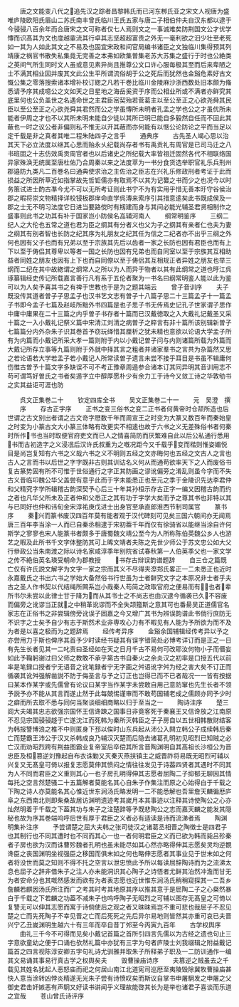 <!-- { "loadSidebar": true } -->
　　唐之文能变八代之追先汉之踪者昌黎韩氏而已河东栁氏亚之宋文人视唐为盛唯庐陵欧阳氏眉山二苏氏南丰曾氏临川王氏五家与唐二子相伯仲夫自汉东都以逮于今骎骎八百余年而合唐宋之文可称者仅七人焉则文之一事诚难矣防荆国文公才优学慱而识髙其为文也度越軰流其行卓其志坚超超富贵之外无一毫利欲之汨少壮至老死如一其为人如此其文之不易及也固宜宋政和间官局编书诸臣之文独临川集得预其列靖康之祸官书散失私集竟无完善之本弗如欧集曽集老苏大苏集之盛行于时也公絶类之英间气所生同时文人虽或意见素异尚且推尊公文口许心服毎极其至而后来卑陋之士不满其相业因并废其文此公生平所谓流俗胡于公之死后而犹然也金谿危素好古文慨公集之零落搜索诸本增补校订緫之凡若干巻比临川金陵麻沙浙西数处旧本颇为偹悉请予序其成噫公之文如天之日星地之海岳奚资于序而公相业所或不满者亦鲜究其底里何也公负盖世之名遇命世之主君臣宻契殆若菅葛主以至公至正之心欲尧舜其民臣以至公至正之心欲尧舜其君然而公之学虽慱所未明者孔孟之学也公之才虽优所未能者伊周之才也不以其所未明未能自少徒以其所已明已能自多毅然自任而不回此其蔽也一时之议公者非偏则私不惟无以开其蔽而亦何能有以惬公论防论之平而当足以定千载是非之真者其唯二程朱陆四子之言乎
　　通典序
　　古先圣人竭心思以治其天下必立法度以继其心思而贻永乆纪载尚存者书有禹贡礼有周官是已司马迁之八书班固之十志仿效禹贡周官者也以后诸史之所纪载大率皆祖迁固然各代不相联络国异家殊涣无统属至唐杜佑乃合周秦以来之法度萃为一书分食货选举职官礼乐兵刑州郡邉防九类凡二百巻名曰通典使求治之主佐治之臣志在兴礼乐修政刑者考证于此而损益之所因所草近如指掌故先哲钜儒亦有取焉不以其为记纂之书而少之也况今以时务策试进士酌古凖今尤不可以无所考证则此书宁不为有实用乎惜无善本旴守谷侯治郡之暇将崇文物精择详校锓板郡庠命直学呉漙来索序引其措意逺矣此书既成侯及一郡之士无不明习法度它日进当要路傥时有剏建而身与其间必能光辅圣君贤相制作之盛事则此书之功其有补于国家岂小防侯名嵓辅河南人
　　纲常明鉴序
　　三纲二纪人之大伦也五常之道也君为臣之纲其有分者义也父为子之纲其有亲者仁也夫为妻之纲其有别者智也长防之纪其序为礼朋友之纪其任为信之二纪者亦不出乎三纲之外何也因有父子也而有兄弟以至于宗族其先后以齿者一家之长防也因有君臣也而有上下以至于俦侣其尊卑以等者一国之长防也因有兄弟也而自同室以至于宗族其互相助益者同姓之朋友也因有上下也而自同僚以至于俦侣其互相规正者异姓之朋友也举三纲而二纪在其中故緫谓之纲常人之所以为人而异于物者以其有此纲常之道也旴江呉琢纂辑经史传记所载嘉言善行凡有系于五伦者聚为一书名曰纲常明鉴人能以此为鉴可以为人矣予喜其书之有禆于世教也于是为之题其端云
　　曾子音训序
　　夫子既没传其道者曽子子思孟子也汉书艺文志有曽子十八篇子思二十三篇孟子十一篇孟子书即今孟子七篇及赵岐所黜外书四篇是也子思子书无传焉史记孔子世家谓子思作中庸中庸果在二十三篇之内乎曽子书存者十篇而已汉戴徳取之入大戴礼记戴圣又采十篇之一入小戴礼记祭义篇中宋清江刘清之病曽子之粹言有非十篇所该别辑新曽子七篇篇分内外杂朱子识其巻首予窃玩绎惜其厘析之犹未精也意欲以论语大学孟子所有为内篇而小戴记所采大孝一篇则附于内以小戴记曽子问与内则诸篇所载为外篇而大戴记所存立事等九篇则附于外就中择其言之粗者并诸家羣书之言共为杂篇然又思之若论语若大学若孟子若小戴记人所常读曽子遗言未尝不接乎耳目是书虽不辑庸何伤惟古曽予十篇文字多缺误不可不考正豫章周逷参合诸本订其同异明其音训用志不苟可谓笃好曽氏之书者矣逷字立中醇厚愿朴少有余力工于诗今又敛工诗之华敦劬书之实其益讵可涯也防















　　呉文正集巻二十
　　钦定四库全书
　　吴文正集巻二十一
　　元　吴澄　撰
　　序
　　存古正字序
　　正书之变三俗书之变二正书者何黄帝时仓颉所造也后世谓之古文别出者谓之古文竒字厯数千年而周宣王之时变为大篆又数百年而秦始皇之时变为小篆古文大小篆三体略有改更实不相逺也故于六书之义无差殊俗书者何秦时所作书也当时取便官府吏文而已人之情喜简防而厌繁难自此以后公私通行悉用书而古初造字之义浸冺后汉许氏叔重为之嘅况距今又千载乎变而楷则惟姿媚悦目是尚岂复知有六书之义哉六书之义不明则五经之文亦晦何也五经之文古人之言也古人之言而书以后世之字字既非古则其训诂名义何从而通苟欲率天下之人而废俗书复古篆势固有所不可惟于世俗通行之字正其防画之谬讹偏旁之淆乱则虽今字而不失古义昔临卭魏公华父盖尝有意乎此而于字未能悉正也至元之季于金陵识先达李君仲和父精究字学所辑稽古韵深契予心后三十年其孙桓示存古正字一编又因稽古韵而约之者也凡华父所未及正者仲和父悉正之其有功于字学大矣而予之尊其书也非特以其与已同好也仲和讳旬金宋淳祐庚戊进士出身官至承直郎淮西节制司属官
　　篆书序
　　秦兴而篆书废汉四百年莫有能者观于汉代碑刻可见矣三国六朝间亦无闻焉唐三百年李当涂一人而已自秦丞相逮于宋初葢千年而仅有徐骑省以能继当涂自许何斯学之寥寥也宋人能篆书者颇多于唐蜀魏文靖公至今为人所称陈伯英魏公乡人也游艺之暇及此所书千文字体整防其可上晞文靖者夫陈之先世少师公于苏文忠公如大父行叅政公当朱南渡之际以诗名家咸淳季年别院省试春秋第一人伯英季父也一家文学之传不絶伯英名瑛受朝命为郡教授
　　书存古辩误韵谱题辞
　　自三仓之篇既亡仅有许氏説文解字为文字一家之宗而其义不尽得夹漈郑氏畧正一二未悉正也近时永嘉戴氏之书出六书之学始大备然俗书行世虽为士者鲜究文字之本原况非士者乎夫古之圣人作书契以代结绳所闗系岂小哉秦人苟简之政取官府之便易而有也者辈所书尔未尝以此律士甘于降为而从其书士之不尚志也由汉逮今循袭已久不容废而偏旁之讹谬当正就之中稍革讹谬而不全失颉籀斯之意其可也番昜吴正道儒官名家志在正俗书之非尝辑傍旁讹误子固嘉之今又增广其书为辨误韵谱此书倘行庶防无不识字之士矣予自少有志于斯然术业非専攻心力有不暇见有人能为予所欲为而不及为者是以喜之极而为之题辞焉
　　经传考异序
　　金谿余国辅辑经传考异以予之亦尝用力于斯也俾序其首予少时读经书疑其有误字错简处必博考详订而是正之一日有先生长者见其一二叱责曰圣经如在天之日月千古不易何可改耶汝何物小子而僣妄如此予鞠躬谢过曰父师之教敢不承乎第古书自秦火之余炎汉之初率是口授五代以前率是笔録口授者宁无语音之讹笔録者宁无字画之舛语讹字舛为经之害大矣不订正而循袭其讹舛强解凿説不防于侮圣言与予之订正也岂得已而不已者哉况一一皆有按据曰某本作某字或先儒曾有论议曰某字当作某字未尝敢自用己意防窜也先生长者不领予説予亦不能从其言而遂止然于此每兢惕谨审而不敢苟国辅老成之儒顾亦同予少时之癖而所去取不悉与同何当聚谈细细商略以归于至当之一
　　陶诗注序
　　楚三闾大夫竭其忠志欲强宗国怀王信谗踈之国事日非竟客死于秦襄王又信谗放之江南原不忍见宗国骎骎趍于亡遂沈江而死韩为秦所灭韩臣之子子房自以五世相韩散财结客为韩报讐博浪之椎不中则匿身下邳以俟时山东兵起从沛公入闗立韩公子成续韩后秦亡而楚霸王沛公于汉又杀韩成良乃辅汉灭楚而后隐去诸葛孔明初见昭烈已知贼之必亡汉而劝昭烈跨有荆益图霸业复帝室后卒偿其所言晋陶渊明自其髙祖长沙桓公为晋忠臣及桓篡逆刘豫起自布衣诛勦又灭秦灭燕挟镇主之威晋祚将易既无昭烈可辅以兴复又无髙皇可倚以报复志愿莫伸其愤闷之情往往发见于诗葢四贤者其遇时不同其为人不同而君臣之义重则其心一也子房孔明得伸其志愿者屈陶二子抑郁无聊因其情每托之空言然楚骚二十五篇解者莫能名其心自朱子作集注而原之心始得白于千载之下陶之诗人亦莫能名其心惟近世东涧汤氏略发明一二不能悉解也吾里詹天麟徧厯庐阜之东西南北则即柴桑故居访渊明遗迹考其嵗月本其事迹以注释其诗使陶公之心亦灿然明着于千载之下葢其功与朱子之注楚辞等予既悲陶公之志而嘉天麟之能发其隠秘也故为序其巻端呜呼后世有厚于君臣之义者必有适读是诗而流涕者焉
　　陶渊明集补注序
　　予尝谓楚之屈大夫韩之张司徒汉之诸葛丞相晋之陶徴士是四君子也其制行也不同其遭时也不同而其心一也一者何明君臣之义而已欲为韩而毙吕殄秦者子房也欲为汉而诛曹殄魏者孔明也虽未能尽如其心然亦略得伸其志愿矣灵均逆覩谗臣之丧国渊明坐视强臣之移国而俱末如之何也略伸志愿者其事业见于世末如之何者将没世而莫之知则不得不托之空言以泄忠愤此予所以每读屈辞陶诗而为之流涕太息也屈子之辞非借朱子之注人亦未能洞识其心陶子之诗悟者尤鲜其泊然冲澹而甘无为者安命分也其嘅然感发而欲有为者表志愿也近世惟东涧汤氏稍稍窥探其一二吾乡詹麟若麒因汤氏所注而广之考其时考其地原其序以推其意于是屈陶二子之心粲然暴白于千载之下若麟之功葢不减朱子也呜呼陶子无昭烈之可辅以图存无髙皇之可倚以复讐无可以伸其志愿而寓于诗倘使后之观之者又昧昧焉岂不重可悲也哉屈子不忍见楚之亡而先死陶子不幸见晋之亡而后死死之先后异尔易地则皆然其亦重可哀已夫晋兴宁乙丑嵗渊明生越六十有三年而卒自昔丁邜至今丙寅九百年
　　古学权舆序
　　曲礼三千今不可得而见矣小戴记首篇之首所引四言先儒以为古经之遗也句止三字意欲童幼之便于口诵也欤然礼篇中亦犹有三字为句者庐陵士刘我缀辑之附益戴记篇首之四言视陈淳安卿五字句礼诗尤驯雅并取朱子所释弟子职及一二防训通作一编其文易诵其事易行真古学之权舆矣夫
　　毁曹操庙诗序
　　夫篡逆之贼虽去之千载见其姓名犹起人恶怒庙而祀之何居山南江北道宪司巡厯至夷陵毁除冀牧曹操庙甚快人意当涂转凶悖炎精遂无光朱子尝有诗愤叹矣而斯议自掌书申屠駉发之申屠之父御史君击奸嫉恶有声駉又好读书讲闻乎义理故能啓其长为是举也诸君子喜谈而乐道之宜哉
　　苍山曾氏诗评序
